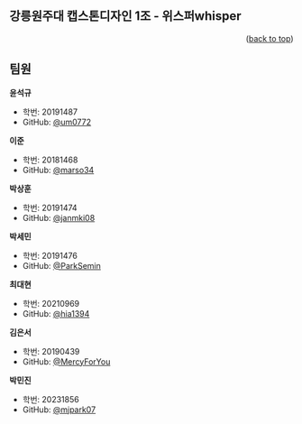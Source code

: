 <a name="readme-top"></a>

## 강릉원주대 캡스톤디자인 1조 - 위스퍼whisper


<p align="right">(<a href="#readme-top">back to top</a>)</p>

## 팀원

**윤석규**

- 학번: 20191487
- GitHub: [@um0772](https://github.com/um0772)

**이준**

- 학번: 20181468
- GitHub: [@marso34](https://github.com/marso34)

**박상훈**

- 학번: 20191474 
- GitHub: [@janmki08](https://github.com/janmki08)

**박세민**

- 학번: 20191476
- GitHub: [@ParkSemin](https://github.com/ParkSemin)

**최대현**

- 학번: 20210969
- GitHub: [@hia1394](https://github.com/hia1394)

**김은서**

- 학번: 20190439
- GitHub: [@MercyForYou](https://github.com/MercyForYou)

**박민진**

- 학번: 20231856 
- GitHub: [@mjpark07](https://github.com/mjpark07)

<!--

**Here are some ideas to get you started:**

🙋‍♀️ A short introduction - what is your organization all about?
🌈 Contribution guidelines - how can the community get involved?
👩‍💻 Useful resources - where can the community find your docs? Is there anything else the community should know?
🍿 Fun facts - what does your team eat for breakfast?
🧙 Remember, you can do mighty things with the power of [Markdown](https://docs.github.com/github/writing-on-github/getting-started-with-writing-and-formatting-on-github/basic-writing-and-formatting-syntax)
-->
